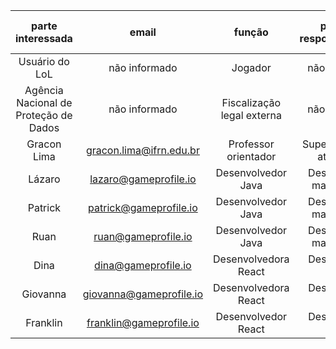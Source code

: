 |         **parte interessada**         |        **email**        |         **função**         | **principal responsabilidade** | **responsabilidades complementares** | **interesse no projeto** | **importância** |
|:-------------------------------------:|:-----------------------:|:--------------------------:|:------------------------------:|:------------------------------------:|:------------------------:|:---------------:|
|             Usuário do LoL            |      não informado      |           Jogador          |          não informado         |             não informado            |           Baixa          |       Alta      |
| Agência Nacional de Proteção de Dados |      não informado      | Fiscalização legal externa |          não informado         |             não informado            |           Média          |       Alta      |
|              Gracon Lima              | gracon.lima@ifrn.edu.br |    Professor orientador    |   Supervisionar as atividades  |             não informado            |           Média          |       Alta      |
|                 Lázaro                |  lazaro@gameprofile.io  |     Desenvolvedor Java     |   Desenvolver e manter a API   |    definir as partes interessadas    |           Alta           |       Alta      |
|                Patrick                |  patrick@gameprofile.io |     Desenvolvedor Java     |   Desenvolver e manter a API   |        implementação em nuvem        |           Alta           |       Alta      |
|                  Ruan                 |   ruan@gameprofile.io   |     Desenvolvedor Java     |   Desenvolver e manter a API   |         liderança do grupo;          |           Alta           |       Alta      |
|                  Dina                 |   dina@gameprofile.io   |    Desenvolvedora React    |       Desenvolver a UI/UX      |        criação da landing page       |           Alta           |       Alta      |
|                Giovanna               | giovanna@gameprofile.io |    Desenvolvedora React    |       Desenvolver a UI/UX      |             não informado            |           Alta           |       Alta      |
|                Franklin               | franklin@gameprofile.io |     Desenvolvedor React    |       Desenvolver a UI/UX      |             não informado            |           Alta           |       Alta      |
